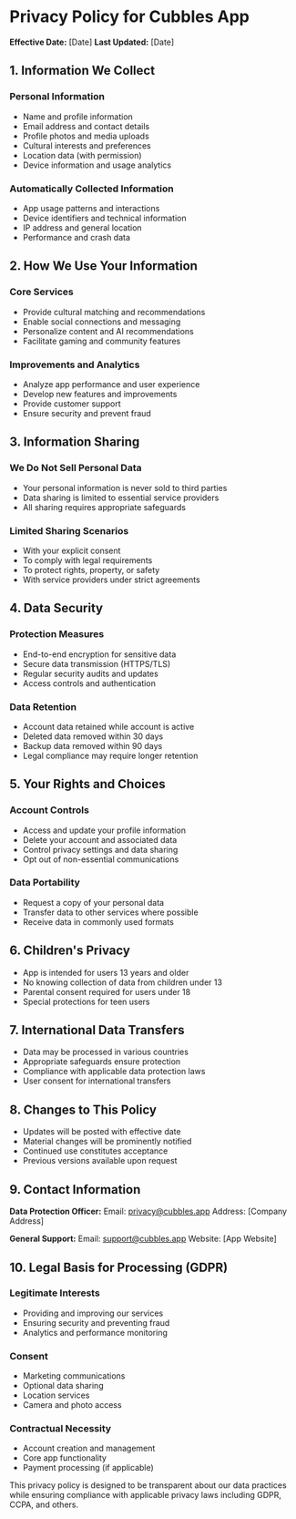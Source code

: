 # Privacy Policy for Cubbles App

**Effective Date:** [Date]
**Last Updated:** [Date]

## 1. Information We Collect

### Personal Information
- Name and profile information
- Email address and contact details
- Profile photos and media uploads
- Cultural interests and preferences
- Location data (with permission)
- Device information and usage analytics

### Automatically Collected Information
- App usage patterns and interactions
- Device identifiers and technical information
- IP address and general location
- Performance and crash data

## 2. How We Use Your Information

### Core Services
- Provide cultural matching and recommendations
- Enable social connections and messaging
- Personalize content and AI recommendations
- Facilitate gaming and community features

### Improvements and Analytics
- Analyze app performance and user experience
- Develop new features and improvements
- Provide customer support
- Ensure security and prevent fraud

## 3. Information Sharing

### We Do Not Sell Personal Data
- Your personal information is never sold to third parties
- Data sharing is limited to essential service providers
- All sharing requires appropriate safeguards

### Limited Sharing Scenarios
- With your explicit consent
- To comply with legal requirements
- To protect rights, property, or safety
- With service providers under strict agreements

## 4. Data Security

### Protection Measures
- End-to-end encryption for sensitive data
- Secure data transmission (HTTPS/TLS)
- Regular security audits and updates
- Access controls and authentication

### Data Retention
- Account data retained while account is active
- Deleted data removed within 30 days
- Backup data removed within 90 days
- Legal compliance may require longer retention

## 5. Your Rights and Choices

### Account Controls
- Access and update your profile information
- Delete your account and associated data
- Control privacy settings and data sharing
- Opt out of non-essential communications

### Data Portability
- Request a copy of your personal data
- Transfer data to other services where possible
- Receive data in commonly used formats

## 6. Children's Privacy

- App is intended for users 13 years and older
- No knowing collection of data from children under 13
- Parental consent required for users under 18
- Special protections for teen users

## 7. International Data Transfers

- Data may be processed in various countries
- Appropriate safeguards ensure protection
- Compliance with applicable data protection laws
- User consent for international transfers

## 8. Changes to This Policy

- Updates will be posted with effective date
- Material changes will be prominently notified
- Continued use constitutes acceptance
- Previous versions available upon request

## 9. Contact Information

**Data Protection Officer:**
Email: privacy@cubbles.app
Address: [Company Address]

**General Support:**
Email: support@cubbles.app
Website: [App Website]

## 10. Legal Basis for Processing (GDPR)

### Legitimate Interests
- Providing and improving our services
- Ensuring security and preventing fraud
- Analytics and performance monitoring

### Consent
- Marketing communications
- Optional data sharing
- Location services
- Camera and photo access

### Contractual Necessity
- Account creation and management
- Core app functionality
- Payment processing (if applicable)

This privacy policy is designed to be transparent about our data practices while ensuring compliance with applicable privacy laws including GDPR, CCPA, and others.